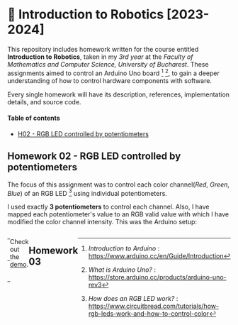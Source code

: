 # 🤖 Introduction to Robotics [2023-2024]

This repository includes homework written for the course entitled **Introduction to Robotics**, taken in my _3rd year_ at the _Faculty of Mathematics and Computer Science, University of Bucharest_. These assignments aimed to control an Arduino Uno board [^1] [^2], to gain a deeper understanding of how to control hardware components with software. 

Every single homework will have its description, references, implementation details, and source code. 

#### Table of contents
- [H02 - RGB LED controlled by potentiometers](#homework-02)

## Homework 02 - RGB LED controlled by potentiometers
The focus of this assignment was to control each color channel(_Red_, _Green_, _Blue_) of an RGB LED [^3] using individual potentiometers. 

I used exactly **3 potentiometers** to control each channel. Also, I have mapped each potentiometer's value to an RGB valid value with which I have modified the color channel intensity. This was the Arduino setup:

<div style="display: flex">

| From the top | From the side|
| ---------- | ---------- |
| ![circuit01](https://github.com/VladWero08/IntroductionToRobotics/assets/77508081/fa89d0c7-f157-47c2-8284-5bd2edd08d8d) | ![circuit02](https://github.com/VladWero08/IntroductionToRobotics/assets/77508081/dac2c372-9510-41cc-987e-60f4b6065b7a) | 

Check out the [demo](https://youtube.com/shorts/dFWHFmvstL8?feature=share).

## Homework 03


[^1]: _Introduction to Arduino_ : https://www.arduino.cc/en/Guide/Introduction
[^2]: _What is Arduino Uno?_ : https://store.arduino.cc/products/arduino-uno-rev3
[^3]: _How does an RGB LED work?_ : https://www.circuitbread.com/tutorials/how-rgb-leds-work-and-how-to-control-color
